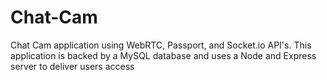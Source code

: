 # Chat-Cam
Chat Cam application using WebRTC, Passport, and Socket.io API's. This application is backed by a MySQL database and uses a Node and Express server to deliver users access
